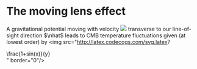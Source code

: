 # The moving lens effect

A gravitational potential moving with velocity <img src="http://latex.codecogs.com/svg.latex?\mathbf{v}_\perp" border="0"/> transverse to our line-of-sight direction $\nhat$ leads to CMB temperature fluctuations given (at lowest order) by
<img src="http://latex.codecogs.com/svg.latex?
<div lang="latex">
\frac{1+sin(x)}{y}
</div>
" border="0"/> 
